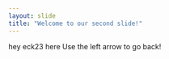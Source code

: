```yaml
---
layout: slide
title: "Welcome to our second slide!"
---
```

hey eck23 here
Use the left arrow to go back!
